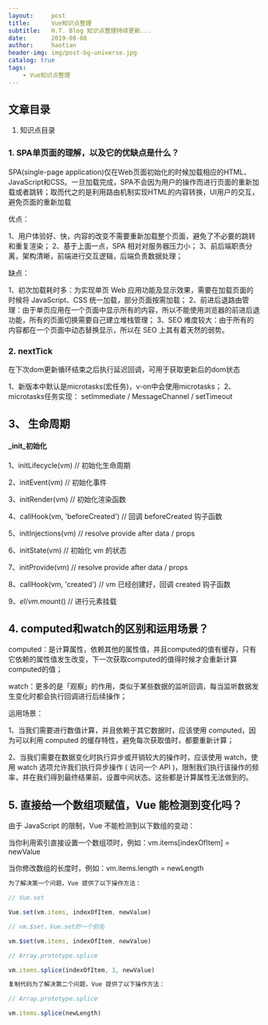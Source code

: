 ```yaml
---
layout:     post
title:      Vue知识点整理
subtitle:   H.T. Blog 知识点整理持续更新...
date:       2019-08-08
author:     haotian
header-img: img/post-bg-universe.jpg
catalog: true
tags:
    - Vue知识点整理
---
```


## 文章目录
1. 知识点目录

### 1. SPA单页面的理解，以及它的优缺点是什么？
SPA(single-page application)仅在Web页面初始化的时候加载相应的HTML、JavaScript和CSS。一旦加载完成，SPA不会因为用户的操作而进行页面的重新加载或者跳转；取而代之的是利用路由机制实现HTML的内容转换，UI用户的交互，避免页面的重新加载

优点：

1、用户体验好、快，内容的改变不需要重新加载整个页面，避免了不必要的跳转和重复渲染；
2、基于上面一点，SPA 相对对服务器压力小；
3、前后端职责分离，架构清晰，前端进行交互逻辑，后端负责数据处理；

缺点：

1、初次加载耗时多：为实现单页 Web 应用功能及显示效果，需要在加载页面的时候将 JavaScript、CSS 统一加载，部分页面按需加载；
2、前进后退路由管理：由于单页应用在一个页面中显示所有的内容，所以不能使用浏览器的前进后退功能，所有的页面切换需要自己建立堆栈管理；
3、SEO 难度较大：由于所有的内容都在一个页面中动态替换显示，所以在 SEO 上其有着天然的弱势。

### 2. nextTick
在下次dom更新循环结束之后执行延迟回调，可用于获取更新后的dom状态

1、新版本中默认是microtasks(宏任务)，v-on中会使用microtasks；
2、microtasks任务实现：
setImmediate / MessageChannel / setTimeout

## 3、 生命周期
####  _init_初始化
1、initLifecycle(vm)   // 初始化生命周期

2、initEvent(vm)   // 初始化事件

3、initRender(vm)   // 初始化渲染函数

4、callHook(vm, 'beforeCreated')   // 回调 beforeCreated 钩子函数

5、initInjections(vm)   // resolve  provide  after  data / props

6、initState(vm)   // 初始化 vm 的状态

7、initProvide(vm)   // resolve  provide  after  data / props

8、callHook(vm, 'created')   // vm 已经创建好，回调 created 钩子函数

9、$el / vm.$mount() // 进行元素挂载
## 4. computed和watch的区别和运用场景？
computed：是计算属性，依赖其他的属性值，并且computed的值有缓存，只有它依赖的属性值发生改变，下一次获取computed的值得时候才会重新计算computed的值；

watch：更多的是「观察」的作用，类似于某些数据的监听回调，每当监听数据发生变化时都会执行回调进行后续操作；

运用场景：

1、当我们需要进行数值计算，并且依赖于其它数据时，应该使用 computed，因为可以利用 computed 的缓存特性，避免每次获取值时，都要重新计算；

2、当我们需要在数据变化时执行异步或开销较大的操作时，应该使用 watch，使用 watch 选项允许我们执行异步操作 ( 访问一个 API )，限制我们执行该操作的频率，并在我们得到最终结果前，设置中间状态。这些都是计算属性无法做到的。

## 5. 直接给一个数组项赋值，Vue 能检测到变化吗？
由于 JavaScript 的限制，Vue 不能检测到以下数组的变动：

当你利用索引直接设置一个数组项时，例如：vm.items[indexOfItem] = newValue

当你修改数组的长度时，例如：vm.items.length = newLength
```js
为了解决第一个问题，Vue 提供了以下操作方法：

// Vue.set

Vue.set(vm.items, indexOfItem, newValue)

// vm.$set，Vue.set的一个别名

vm.$set(vm.items, indexOfItem, newValue)

// Array.prototype.splice

vm.items.splice(indexOfItem, 1, newValue)

复制代码为了解决第二个问题，Vue 提供了以下操作方法：

// Array.prototype.splice

vm.items.splice(newLength)
```